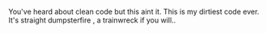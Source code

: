 

You've heard about clean code but this aint it. This is my dirtiest code ever. It's straight dumpsterfire , a trainwreck if you will..
